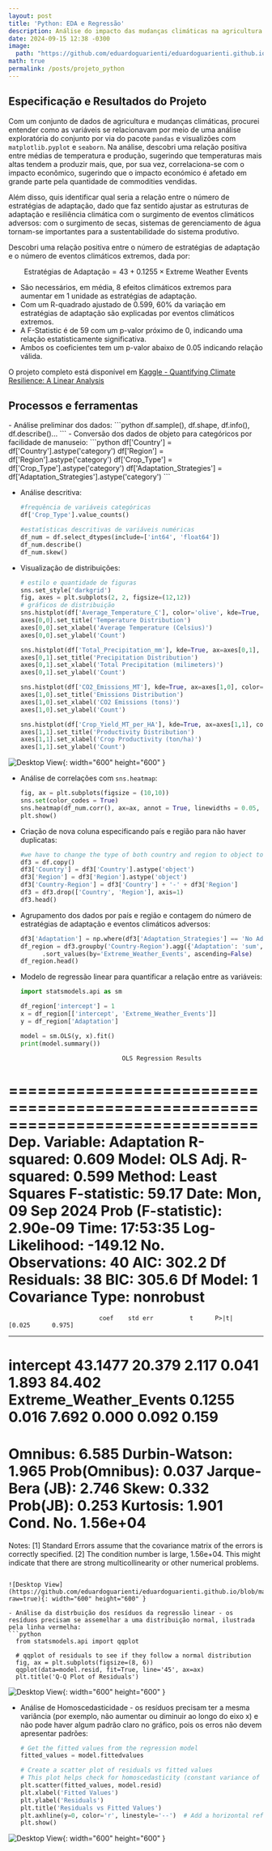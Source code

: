 ```yaml
---
layout: post
title: 'Python: EDA e Regressão'
description: Análise do impacto das mudanças climáticas na agricultura por meio de um modelo de regressão linear
date: 2024-09-15 12:38 -0300
image:
  path: "https://github.com/eduardoguarienti/eduardoguarienti.github.io/blob/main/assets/img2_proj.png?raw=true"
math: true
permalink: /posts/projeto_python
---
```


<h2> Especificação e Resultados do Projeto </h2>

Com um conjunto de dados de agricultura e mudanças climáticas, procurei entender como as variáveis se relacionavam por meio de uma análise exploratória do conjunto por via do pacote `pandas` e visualizões com `matplotlib.pyplot` e `seaborn`. Na análise, descobri uma relação positiva entre médias de temperatura e produção, sugerindo que temperaturas mais altas tendem a produzir mais, que, por sua vez, correlaciona-se com o impacto econômico, sugerindo que o impacto económico é afetado em grande parte pela quantidade de commodities vendidas.

Além disso, quis identificar qual seria a relação entre o número de estratégias de adaptação, dado que faz sentido ajustar as estruturas de adaptação e resiliência climática com o surgimento de eventos climáticos adversos: com o surgimento de secas, sistemas de gerenciamento de água tornam-se importantes para a sustentabilidade do sistema produtivo.

Descobri uma relação positiva entre o número de estratégias de adaptação e o número de eventos climáticos extremos, dada por:

$$
\text{Estratégias de Adaptação} = 43 + 0.1255 \times \text{Extreme Weather Events}
$$

- São necessários, em média, 8 efeitos climáticos extremos para aumentar em 1 unidade as estratégias de adaptação.
- Com um R-quadrado ajustado de 0.599, 60% da variação em estratégias de adaptação são explicadas por eventos climáticos extremos.
- A F-Statistic é de 59 com um p-valor próximo de 0, indicando uma relação estatisticamente significativa.
- Ambos os coeficientes tem um p-valor abaixo de 0.05 indicando relação válida.

O projeto completo está disponível em [Kaggle - Quantifying Climate Resilience: A Linear Analysis](https://www.kaggle.com/code/eduardoguarienti/quantifying-climate-resilience-a-linear-analysis)

<h2> Processos e ferramentas </h2>
- Análise preliminar dos dados:
  ```python 
  df.sample(), df.shape, df.info(), df.describe()...
  ```
- Conversão dos dados de objeto para categóricos por facilidade de manuseio:
  ```python
  df['Country'] = df['Country'].astype('category')
  df['Region'] = df['Region'].astype('category')
  df['Crop_Type'] = df['Crop_Type'].astype('category')
  df['Adaptation_Strategies'] = df['Adaptation_Strategies'].astype('category')
  ```
  
- Análise descritiva: 
  ```python
  #frequência de variáveis categóricas
  df['Crop_Type'].value_counts()

  #estatísticas descritivas de variáveis numéricas
  df_num = df.select_dtypes(include=['int64', 'float64'])
  df_num.describe()
  df_num.skew()
  ```
- Visualização de distribuições:
  ```python
  # estilo e quantidade de figuras
  sns.set_style('darkgrid')
  fig, axes = plt.subplots(2, 2, figsize=(12,12))
  # gráficos de distribuição
  sns.histplot(df['Average_Temperature_C'], color='olive', kde=True, ax=axes[0,0])
  axes[0,0].set_title('Temperature Distribution')
  axes[0,0].set_xlabel('Average Temperature (Celsius)')
  axes[0,0].set_ylabel('Count')

  sns.histplot(df['Total_Precipitation_mm'], kde=True, ax=axes[0,1], color='steelblue')
  axes[0,1].set_title('Precipitation Distribution')
  axes[0,1].set_xlabel('Total Precipitation (milimeters)')
  axes[0,1].set_ylabel('Count')

  sns.histplot(df['CO2_Emissions_MT'], kde=True, ax=axes[1,0], color='dimgray')
  axes[1,0].set_title('Emissions Distribution')
  axes[1,0].set_xlabel('CO2 Emissions (tons)')
  axes[1,0].set_ylabel('Count')

  sns.histplot(df['Crop_Yield_MT_per_HA'], kde=True, ax=axes[1,1], color='orange')
  axes[1,1].set_title('Productivity Distribution')
  axes[1,1].set_xlabel('Crop Productivity (ton/ha)')
  axes[1,1].set_ylabel('Count')
  ```
![Desktop View](https://github.com/eduardoguarienti/eduardoguarienti.github.io/blob/main/assets/img1_proj.png?raw=true){: width="600" height="600" }



- Análise de correlações com `sns.heatmap`:
  ```python
  fig, ax = plt.subplots(figsize = (10,10))
  sns.set(color_codes = True)
  sns.heatmap(df_num.corr(), ax=ax, annot = True, linewidths = 0.05, fmt ='0.2f')
  plt.show()
  ```
- Criação de nova coluna especificando país e região para não haver duplicatas:
  ```python
  #we have to change the type of both country and region to object to group them
  df3 = df.copy()
  df3['Country'] = df3['Country'].astype('object')
  df3['Region'] = df3['Region'].astype('object')
  df3['Country-Region'] = df3['Country'] + '-' + df3['Region']
  df3 = df3.drop(['Country', 'Region'], axis=1)
  df3.head()
  ```
- Agrupamento dos dados por país e região e contagem do número de estratégias de adaptação e eventos climáticos adversos:
  ```python
  df3['Adaptation'] = np.where(df3['Adaptation_Strategies'] == 'No Adaptation', 0, 1)
  df_region = df3.groupby('Country-Region').agg({'Adaptation': 'sum', 'Extreme_Weather_Events': 'sum'}) \
        .sort_values(by='Extreme_Weather_Events', ascending=False)
  df_region.head()
  ```
- Modelo de regressão linear para quantificar a relação entre as variáveis:
  ```python
  import statsmodels.api as sm

  df_region['intercept'] = 1
  x = df_region[['intercept', 'Extreme_Weather_Events']]
  y = df_region['Adaptation']

  model = sm.OLS(y, x).fit()
  print(model.summary())
  ```
  ```
                              OLS Regression Results                            
==============================================================================
Dep. Variable:             Adaptation   R-squared:                       0.609
Model:                            OLS   Adj. R-squared:                  0.599
Method:                 Least Squares   F-statistic:                     59.17
Date:                Mon, 09 Sep 2024   Prob (F-statistic):           2.90e-09
Time:                        17:53:35   Log-Likelihood:                -149.12
No. Observations:                  40   AIC:                             302.2
Df Residuals:                      38   BIC:                             305.6
Df Model:                           1                                         
Covariance Type:            nonrobust                                         
==========================================================================================
                             coef    std err          t      P>|t|      [0.025      0.975]
------------------------------------------------------------------------------------------
intercept                 43.1477     20.379      2.117      0.041       1.893      84.402
Extreme_Weather_Events     0.1255      0.016      7.692      0.000       0.092       0.159
==============================================================================
Omnibus:                        6.585   Durbin-Watson:                   1.965
Prob(Omnibus):                  0.037   Jarque-Bera (JB):                2.746
Skew:                           0.332   Prob(JB):                        0.253
Kurtosis:                       1.901   Cond. No.                     1.56e+04
==============================================================================
Notes:
[1] Standard Errors assume that the covariance matrix of the errors is correctly specified.
[2] The condition number is large, 1.56e+04. This might indicate that there are
strong multicollinearity or other numerical problems.
```

![Desktop View](https://github.com/eduardoguarienti/eduardoguarienti.github.io/blob/main/assets/img2_proj.png?raw=true){: width="600" height="600" }

- Análise da distrbuição dos resíduos da regressão linear - os resíduos precisam se assemelhar a uma distribuição normal, ilustrada pela linha vermelha:
```python
  from statsmodels.api import qqplot

  # qqplot of residuals to see if they follow a normal distribution
  fig, ax = plt.subplots(figsize=(8, 6))
  qqplot(data=model.resid, fit=True, line='45', ax=ax)
  plt.title('Q-Q Plot of Residuals')
  ```
![Desktop View](https://www.kaggleusercontent.com/kf/195966573/eyJhbGciOiJkaXIiLCJlbmMiOiJBMTI4Q0JDLUhTMjU2In0..PbTr1Q_WqN2AKQRNx0tamQ.gK5BL7D66a5RKcNGN3xZsd_lulIYsWJGs9yIwnlIIc5rlNpsNSrcfa_hz2E9EW_SbaYReQUKpD66iD0Nph6NOgQJCw4XRVoOtocD3PdARZlTJUDa1kiMN4t3tDabzd2jEfl6Yx0EkKYYJ5ONJz8EhxgjQtydQwid0SeDaP8Nz5rEK6gmg2kRReYI2ukuyNFFZP89oYzbarTnkCFvw_lF1X5qB8pt_WfESpQF7VbWba2xS5QS48G3xeD4Of5BKsMSZxAzB1hzfjMKjkUfZNwVsCjF4XGEGNC1vMgnNeVE-KfmDgslrWRYTv1dlrTpU_saB035XBuk3LGEq_tb037S--fOfhiZczi9DjM6cJ-FDkdVkC-b4rqb4jaHENlEcTIzOSIA2ZssrNRT6N7d1JssWimptRyELmHDJ1noTNXHtno2NqgCqzom7wC5hlivVy_BEQLJ9S0gPipc8bC2_UEt5LOTyascfoRVyT1FaHJRD6ydvWXKgtGBA0NYQ0AL90sWXdKXrwhIBiNCyrHva5JOh48bSE5Z0Dyxsb5E9gM9PBr0oDAtCoyvKyFVxRz_cW5tbERd4edz6pT3PnlSJ3rL11foXrw11fnPH4taoXa4oSl0NkJ8muS3ju946aWmiKKhEB5buTs5UyY1W4mJhnc2fzIQn7CY34iOW9_hPGyxCnTuhU7vKA7ZIfkL1qDQtCxY.66540WmO5Pchq5LKp314ZA/__results___files/__results___39_1.png){: width="600" height="600" }
- Análise de Homoscedasticidade - os resíduos precisam ter a mesma variância (por exemplo, não aumentar ou diminuir ao longo do eixo x) e não pode haver algum padrão claro no gráfico, pois os erros não devem apresentar padrões:
  ```python
  # Get the fitted values from the regression model
  fitted_values = model.fittedvalues

  # Create a scatter plot of residuals vs fitted values
  # This plot helps check for homoscedasticity (constant variance of residuals)
  plt.scatter(fitted_values, model.resid)
  plt.xlabel('Fitted Values')
  plt.ylabel('Residuals')
  plt.title('Residuals vs Fitted Values')
  plt.axhline(y=0, color='r', linestyle='--')  # Add a horizontal reference line at y=0
  plt.show()
  ```
![Desktop View](https://www.kaggleusercontent.com/kf/195966573/eyJhbGciOiJkaXIiLCJlbmMiOiJBMTI4Q0JDLUhTMjU2In0..PbTr1Q_WqN2AKQRNx0tamQ.gK5BL7D66a5RKcNGN3xZsd_lulIYsWJGs9yIwnlIIc5rlNpsNSrcfa_hz2E9EW_SbaYReQUKpD66iD0Nph6NOgQJCw4XRVoOtocD3PdARZlTJUDa1kiMN4t3tDabzd2jEfl6Yx0EkKYYJ5ONJz8EhxgjQtydQwid0SeDaP8Nz5rEK6gmg2kRReYI2ukuyNFFZP89oYzbarTnkCFvw_lF1X5qB8pt_WfESpQF7VbWba2xS5QS48G3xeD4Of5BKsMSZxAzB1hzfjMKjkUfZNwVsCjF4XGEGNC1vMgnNeVE-KfmDgslrWRYTv1dlrTpU_saB035XBuk3LGEq_tb037S--fOfhiZczi9DjM6cJ-FDkdVkC-b4rqb4jaHENlEcTIzOSIA2ZssrNRT6N7d1JssWimptRyELmHDJ1noTNXHtno2NqgCqzom7wC5hlivVy_BEQLJ9S0gPipc8bC2_UEt5LOTyascfoRVyT1FaHJRD6ydvWXKgtGBA0NYQ0AL90sWXdKXrwhIBiNCyrHva5JOh48bSE5Z0Dyxsb5E9gM9PBr0oDAtCoyvKyFVxRz_cW5tbERd4edz6pT3PnlSJ3rL11foXrw11fnPH4taoXa4oSl0NkJ8muS3ju946aWmiKKhEB5buTs5UyY1W4mJhnc2fzIQn7CY34iOW9_hPGyxCnTuhU7vKA7ZIfkL1qDQtCxY.66540WmO5Pchq5LKp314ZA/__results___files/__results___40_0.png){: width="600" height="600" }
